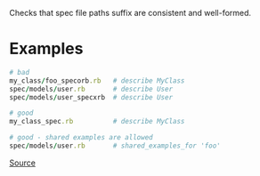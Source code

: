 
Checks that spec file paths suffix are consistent and well-formed.

# Examples

```ruby
# bad
my_class/foo_specorb.rb   # describe MyClass
spec/models/user.rb       # describe User
spec/models/user_specxrb  # describe User

# good
my_class_spec.rb          # describe MyClass

# good - shared examples are allowed
spec/models/user.rb       # shared_examples_for 'foo'
```

[Source](http://www.rubydoc.info/gems/rubocop/RuboCop/Cop/RSpec/SpecFilePathSuffix)